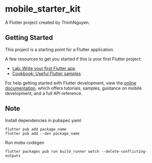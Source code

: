 # mobile_starter_kit

A Flutter project created by ThinhNguyen.

## Getting Started

This project is a starting point for a Flutter application.

A few resources to get you started if this is your first Flutter project:

- [Lab: Write your first Flutter app](https://docs.flutter.dev/get-started/codelab)
- [Cookbook: Useful Flutter samples](https://docs.flutter.dev/cookbook)

For help getting started with Flutter development, view the
[online documentation](https://docs.flutter.dev/), which offers tutorials,
samples, guidance on mobile development, and a full API reference.

## Note

Install dependencies in pubspec.yaml

```
flutter pub add package_name
flutter pub add --dev package_name
```

Run mobx codegen

```
flutter packages pub run build_runner watch --delete-conflicting-outputs
```
